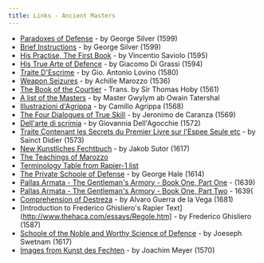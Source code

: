 ```yaml
---
title: Links - Ancient Masters
---
```


* [Paradoxes of Defense](http://www.pbm.com/~lindahl/paradoxes.html) - by George Silver (1599)
* [Brief Instructions](http://www.pbm.com/~lindahl/brief.html) - by George Silver (1599)
* [His Practise, The First Book](http://www.cs.unc.edu/~hudson/saviolo/) - by Vincentio Saviolo (1595)
* [His True Arte of Defence](http://www.cs.unc.edu/~hudson/digrassi/) - by Giacomo Di Grassi (1594)
* [Traite D'Escrime](http://jan.ucc.nau.edu/~wew/fencing/lovino.html) - by Gio. Antonio Lovino (1580)
* [Weapon Seizures](http://jan.ucc.nau.edu/~wew/fencing/seizures.html) - by Achille Marozzo (1536)
* [The Book of the Courtier](http://darkwing.uoregon.edu/~rbear/courtier/courtier.html) - Trans. by Sir Thomas Hoby (1561)
* [A list of the Masters](http://jan.ucc.nau.edu/~wew/fencing/masters.html) - by Master Gwylym ab Owain Tatershal
* [Illustrazioni d'Agrippa](http://jan.ucc.nau.edu/~wew/fencing/agrippa/agrippa_illus.html) - by Camillo Agrippa (1568)
* [The Four Dialogues of True Skill](http://jan.ucc.nau.edu/~wew/fencing/caranza.html) - by Jeronimo de Caranza (1569)
* [Dell'arte di scrimia](http://jan.ucc.nau.edu/~wew/fencing/agrippa/agrippa_illus.html) - by Giovannia Dell'Agocchie (1572)
* [Traite Contenant les Secrets du Premier Livre sur l'Espee Seule etc](http://jan.ucc.nau.edu/~wew/fencing/didier.htm) - by Sainct Didier (1573)
* [New Kunstliches Fechtbuch](http://fs.spinfo.uni-koeln.de/~dieke/Sutor/) - by Jakob Sutor (1617)
* [The Teachings of Marozzo](http://jan.ucc.nau.edu/~wew/other/gr/)
* [Terminology Table from Rapier-1 list](http://www.sonic.net/~willena/TermChart3_02.html)
* [The Private Schoole of Defense](http://www.thehaca.com/Manuals/FullPSoDtext.htm) - by George Hale (1614)
* [Pallas Armata - The Gentleman's Armory - Book One, Part One](http://www.thehaca.com/pallas.htm) - (1639)
* [Pallas Armata - The Gentleman's Armory - Book One, Part Two](http://www.thehaca.com/pallas2.htm) - 1639(
* [Comprehension of Destreza](http://www.thehaca.com/destreza.htm) - by Alvaro Guerra de la Vega (1681)
* [Introduction to Frederico Ghisliero's Rapier Text](http://www.thehaca.com/essays/Regole.htm] - by Frederico Ghisliero (1587)
* [Schoole of the Noble and Worthy Science of Defence](http://www.thehaca.com/swetnam.htm) - by Joeseph Swetnam (1617)
* [Images from Kunst des Fechten](http://www.thehaca.com/pdf/JoachimMeyer.htm) - by Joachim Meyer (1570)
